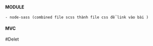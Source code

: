 

#### MODULE 
    - node-sass (combined file scss thành file css để link vào bài )
#### MVC


#Delet
 


 